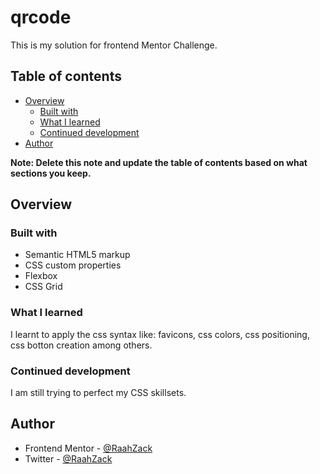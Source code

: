 # qrcode

This is my solution for frontend Mentor Challenge.

## Table of contents

- [Overview](#overview)
  - [Built with](#built-with)
  - [What I learned](#what-i-learned)
  - [Continued development](#continued-development)
- [Author](#author)

**Note: Delete this note and update the table of contents based on what sections you keep.**

## Overview

### Built with

- Semantic HTML5 markup
- CSS custom properties
- Flexbox
- CSS Grid

### What I learned

I learnt to apply the css syntax like: favicons, css colors, css positioning, css botton creation among others.

### Continued development

I am still trying to perfect my CSS skillsets.

## Author

- Frontend Mentor - [@RaahZack](https://www.frontendmentor.io/profile/RaahZack)
- Twitter - [@RaahZack](https://www.twitter.com/RaahZack)
